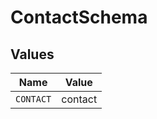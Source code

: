 # ContactSchema


## Values

| Name      | Value     |
| --------- | --------- |
| `CONTACT` | contact   |